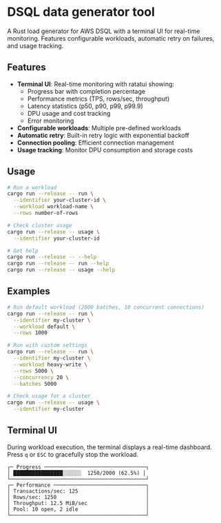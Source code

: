 # DSQL data generator tool

A Rust load generator for AWS DSQL with a terminal UI for real-time monitoring. Features configurable workloads, automatic retry on failures, and usage tracking.

## Features

- **Terminal UI**: Real-time monitoring with ratatui showing:
  - Progress bar with completion percentage
  - Performance metrics (TPS, rows/sec, throughput)
  - Latency statistics (p50, p90, p99, p99.9)
  - DPU usage and cost tracking
  - Error monitoring
- **Configurable workloads**: Multiple pre-defined workloads
- **Automatic retry**: Built-in retry logic with exponential backoff
- **Connection pooling**: Efficient connection management
- **Usage tracking**: Monitor DPU consumption and storage costs

## Usage

```bash
# Run a workload
cargo run --release -- run \
  --identifier your-cluster-id \
  --workload workload-name \
  --rows number-of-rows

# Check cluster usage
cargo run --release -- usage \
  --identifier your-cluster-id

# Get help
cargo run --release -- --help
cargo run --release -- run --help
cargo run --release -- usage --help
```

## Examples

```bash
# Run default workload (2000 batches, 10 concurrent connections)
cargo run --release -- run \
  --identifier my-cluster \
  --workload default \
  --rows 1000

# Run with custom settings
cargo run --release -- run \
  --identifier my-cluster \
  --workload heavy-write \
  --rows 5000 \
  --concurrency 20 \
  --batches 5000

# Check usage for a cluster
cargo run --release -- usage \
  --identifier my-cluster
```

## Terminal UI

During workload execution, the terminal displays a real-time dashboard. Press `q` or `ESC` to gracefully stop the workload.

```
┌─ Progress ─────────────────────────────────┐
│ ████████████████░░░░░░  1250/2000 (62.5%) │
└────────────────────────────────────────────┘
┌─ Performance ──────────────────────────────┐
│ Transactions/sec: 125                      │
│ Rows/sec: 1250                             │
│ Throughput: 12.5 MiB/sec                   │
│ Pool: 10 open, 2 idle                      │
└────────────────────────────────────────────┘
```
